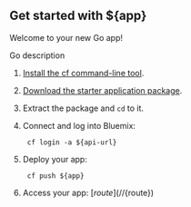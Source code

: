 
Get started with ${app}
-----------------------------------
Welcome to your new Go app!

Go description

1. [Install the cf command-line tool](${doc-url}/#starters/BuildingWeb.html#install_cf).
2. [Download the starter application package](${ace-url}/rest/apps/${app-guid}/starter-download).
3. Extract the package and `cd` to it.
4. Connect and log into Bluemix:

		cf login -a ${api-url}

5. Deploy your app:

		cf push ${app}

6. Access your app: [${route}](//${route})


